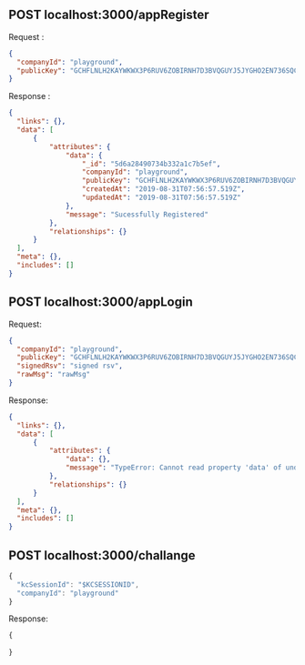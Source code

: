 ## POST localhost:3000/appRegister

Request : 

```json
{
  "companyId": "playground",
  "publicKey": "GCHFLNLH2KAYWKWX3P6RUV6ZOBIRNH7D3BVQGUYJ5JYGHO2EN736SQCG"
}
```
Response : 

```json
{
  "links": {},
  "data": [
      {
          "attributes": {
              "data": {
                  "_id": "5d6a28490734b332a1c7b5ef",
                  "companyId": "playground",
                  "publicKey": "GCHFLNLH2KAYWKWX3P6RUV6ZOBIRNH7D3BVQGUYJ5JYGHO2EN736SQCG",
                  "createdAt": "2019-08-31T07:56:57.519Z",
                  "updatedAt": "2019-08-31T07:56:57.519Z"
              },
              "message": "Sucessfully Registered"
          },
          "relationships": {}
      }
  ],
  "meta": {},
  "includes": []
}

```

## POST localhost:3000/appLogin

Request: 

```json
{
  "companyId": "playground",
  "publicKey": "GCHFLNLH2KAYWKWX3P6RUV6ZOBIRNH7D3BVQGUYJ5JYGHO2EN736SQCG",
  "signedRsv": "signed rsv",
  "rawMsg": "rawMsg"
}
```

Response:

```json
{
  "links": {},
  "data": [
      {
          "attributes": {
              "data": {},
              "message": "TypeError: Cannot read property 'data' of undefined"
          },
          "relationships": {}
      }
  ],
  "meta": {},
  "includes": []
}
```

## POST localhost:3000/challange

```js
{
  "kcSessionId": "$KCSESSIONID",
  "companyId": "playground"
}

```

Response: 

```js
{
  
}

```